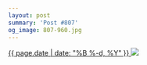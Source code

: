 ```yaml
---
layout: post
summary: 'Post #807'
og_image: 807-960.jpg
---
```


<p>
 <time>
  <a href="/807">
   {{ page.date | date: "%B %-d, %Y" }}
  </a>
 </time>
 <a href="/807">
  <img data-taken="2/28/2019" sizes="(min-width: 700px) 50vw, calc(100vw - 2rem)" src="{{ site.assets_url }}/807-480.jpg" srcset="{{ site.assets_url }}/807-240.jpg 240w, {{ site.assets_url }}/807-480.jpg 480w, {{ site.assets_url }}/807-720.jpg 720w, {{ site.assets_url }}/807-960.jpg 960w"/>
 </a>
</p>
